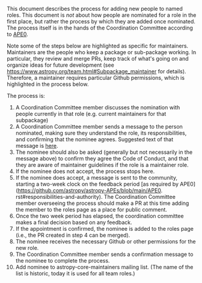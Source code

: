 This document describes the process for adding new people to named roles. This
document is *not* about how people are nominated for a role in the first place,
but rather the process by which they are added once nominated. The
process itself is in the hands of the Coordination Committee according to
[APE0](https://github.com/astropy/astropy-APEs/blob/main/APE0.rst).

Note some of the steps below are highlighted as specific for maintainers.
Maintainers are the people who keep a package or sub-package working. In
particular, they  review and merge PRs, keep track of what's going on and
organize ideas for  future development (see
https://www.astropy.org/team.html#Subpackage_maintainer
for details). Therefore, a maintainer requires particular Github permissions,
which is highlighted in the process below.

The process is:

1.  A Coordination Committee member discusses the nomination with people currently in that 
    role (e.g. current maintainers for that subpackage)
2.  A Coordination Committee member sends a message to the person
    nominated, making sure they understand the role, its responsibilities, and
    confirming that the nominee agrees. Suggested text of that message is
    [here](https://github.com/astropy/astropy-project/blob/main/messages/maintainer_access.md).
3.  The nominee should also be asked (generally but not necessarily in the
    message above) to confirm they agree the Code of Conduct, and that they are
    aware of maintainer guidelines if the role is a maintainer role.
4.  If the nominee does not accept, the process stops here.
5.  If the nominee does accept, a message is sent to the community, starting
    a two-week clock on the feedback period [as required by APE0](https://github.com/astropy/astropy-APEs/blob/main/APE0. rst#responsibilities-and-authority).
    The Coordination Committee member overseeing the process should make a PR at
    this time adding the member to the roles page as a place for public comment.
6.  Once the two week period has elapsed, the coordination committee makes a
    final decision based on any feedback.
7.  If the appointment is confirmed, the nominee is added to the roles page
    (i.e., the PR created in step 4 can be merged).
8.  The nominee receives the necessary Github or other permissions for the new role.
9.  The Coordination Committee member sends a confirmation message to the nominee
    to complete the process.
10. Add nominee to astropy-core-maintainers mailing list. (The name of the list is historic, today it
    is used for all team roles.)
